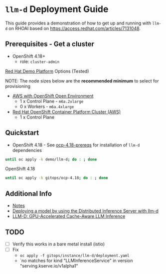 # `llm-d` Deployment Guide

This guide provides a demonstration of how to get up and running with `llm-d` on RHOAI based on https://access.redhat.com/articles/7131048.

## Prerequisites - Get a cluster

- OpenShift 4.18+
  - role: `cluster-admin`

[Red Hat Demo Platform](https://demo.redhat.com) Options (Tested)

NOTE: The node sizes below are the **recommended minimum** to select for provisioning

- <a href="https://demo.redhat.com/catalog?item=babylon-catalog-prod/sandboxes-gpte.sandbox-ocp.prod&utm_source=webapp&utm_medium=share-link" target="_blank">AWS with OpenShift Open Environment</a>
  - 1 x Control Plane - `m6a.2xlarge`
  - 0 x Workers - `m6a.4xlarge`
- <a href="https://catalog.demo.redhat.com/catalog?item=babylon-catalog-prod/sandboxes-gpte.ocp-wksp.prod&utm_source=webapp&utm_medium=share-link" target="_blank">Red Hat OpenShift Container Platform Cluster (AWS)</a>
  - 1 x Control Plane

## Quickstart

- OpenShift 4.18 - See [ocp-4.18-prereqs](gitops/ocp-4-18-prereqs) for installation of `llm-d` dependencies

```sh
until oc apply -k demo/llm-d; do : ; done
```

OpenShift 4.18

```sh
until oc apply -k gitops/ocp-4.18; do : ; done
```

## Additional Info

- [Notes](NOTES.md)
- [Deploying a model by using the Distributed Inference Server with llm-d](https://access.redhat.com/articles/7131048)
- [LLM-D: GPU-Accelerated Cache-Aware LLM Inference](https://github.com/cnuland/hello-chris-llm-d)

## TODO

- [ ] Verify this works in a bare metal install (istio)
- [ ] Fix
  - `oc apply -f gitops/instance/llm-d/deployment.yaml`
  - `no matches for kind "LLMInferenceService" in version "serving.kserve.io/v1alpha1"
